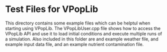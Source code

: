 # Test Files for VPopLib

This directory contains some example files which can be helptul when starting using VPopLib. The 
VPopLibUser.cpp file shows how to access the VPopLib API and use it to load initial conditions and
execute multiple runs of a simulation.  Also included in this folder are and example weather file, 
and example input data file, and an example nutrient contamination file.  